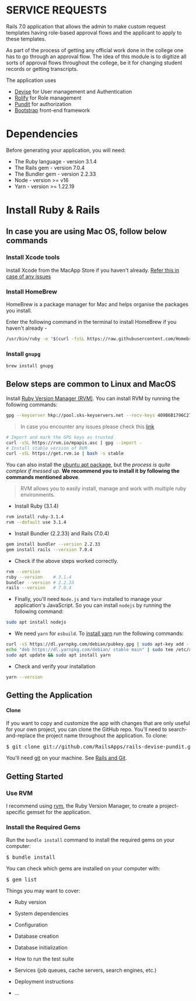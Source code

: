 # SERVICE REQUESTS



Rails 7.0 application that allows the admin to make custom request templates having role-based approval flows and the applicant to apply to these templates.

As part of the process of getting any official work done in the college one has to go through an approval flow. The idea of this module is to digitize all sorts of approval flows throughout the college, be it for changing student records or getting transcripts.

The application uses

* [Devise](https://github.com/plataformatec/devise) for User management and Authentication
* [Rolify](https://github.com/EppO/rolify) for Role management
* [Pundit](https://github.com/elabs/pundit) for authorization
* [Bootstrap](http://getbootstrap.com/) front-end framework


# Dependencies

Before generating your application, you will need:
* The Ruby language - version 3.1.4
* The Rails gem - version 7.0.4
* The Bundler gem - version 2.2.33
* Node - version >= v16
* Yarn - version >= 1.22.19

# Install Ruby & Rails

## In case you are using Mac OS, follow below commands
### Install Xcode tools

Install Xcode from the MacApp Store if you haven't already.
[Refer this in case of any issues](https://stackoverflow.com/questions/9329243/xcode-install-command-line-tools)

### Install HomeBrew

HomeBrew is a package manager for Mac and helps organise the packages you install.

Enter the following command in the terminal to install HomeBrew if you haven't already -
```bash
/usr/bin/ruby -e "$(curl -fsSL https://raw.githubusercontent.com/Homebrew/install/master/install)"
```

### Install `gnupg`

```bash
brew install gnupg
```

## Below steps are common to Linux and MacOS

Install [Ruby Version Manager (RVM)](http://rvm.io/rvm/install).
You can install RVM by running the following commands:

```bash
gpg --keyserver hkp://pool.sks-keyservers.net --recv-keys 409B6B1796C275462A1703113804BB82D39DC0E3 7D2BAF1CF37B13E2069D6956105BD0E739499BDB
```

> In case you encounter any issues please check this [link](https://rvm.io/rvm/security)
```bash
# Import and mark the GPG keys as trusted
curl -sSL https://rvm.io/mpapis.asc | gpg --import -
# Install stable version of RVM
curl -sSL https://get.rvm.io | bash -s stable
```
You can also install the [ubuntu apt package](https://github.com/rvm/ubuntu_rvm), but the _process is quite complex if messed up_. 
**We recommend you to install it by following the commands mentioned above**.

> RVM allows you to easily install, manage and work with multiple ruby
> environments.
- Install Ruby (3.1.4)
```bash
rvm install ruby-3.1.4
rvm --default use 3.1.4
```


- Install Bundler (2.2.33) and Rails (7.0.4)
```bash
gem install bundler --version 2.2.33
gem install rails --version 7.0.4
```


- Check if the above steps worked correctly.
```bash
rvm --version
ruby --version    # 3.1.4
bundler --version # 2.2.33
rails --version   # 7.0.4
```
* Finally, you'll need `Node.js` and `Yarn` installed to manage your application's JavaScript. So you can install `nodejs` by running the following command:
```bash
sudo apt install nodejs
```
* We need `yarn` for `esbuild`. To [install yarn](https://classic.yarnpkg.com/en/docs/install/#debian-stable) run the following commands:
```bash
curl -sS https://dl.yarnpkg.com/debian/pubkey.gpg | sudo apt-key add -
echo "deb https://dl.yarnpkg.com/debian/ stable main" | sudo tee /etc/apt/sources.list.d/yarn.list
sudo apt update && sudo apt install yarn
```

- Check and verify your installation
```bash
yarn --version
```

## Getting the Application

#### Clone

If you want to copy and customize the app with changes that are only useful for your own project, you can clone the GitHub repo. You'll need to search-and-replace the project name throughout the application.
To clone:

<pre>
$ git clone git://github.com/RailsApps/rails-devise-pundit.git
</pre>

You'll need [git](http://git-scm.com/) on your machine. See [Rails and Git](http://railsapps.github.io/rails-git.html).

## Getting Started


### Use RVM

I recommend using [rvm](https://rvm.io/), the Ruby Version Manager, to create a project-specific gemset for the application. 


### Install the Required Gems



Run the `bundle install` command to install the required gems on your computer:

<pre>
$ bundle install
</pre>

You can check which gems are installed on your computer with:

<pre>
$ gem list
</pre>


Things you may want to cover:

* Ruby version

* System dependencies

* Configuration

* Database creation

* Database initialization

* How to run the test suite

* Services (job queues, cache servers, search engines, etc.)

* Deployment instructions

* ...
